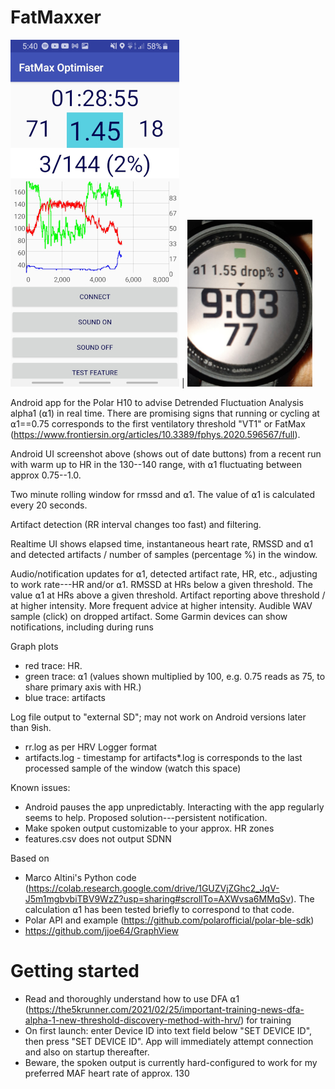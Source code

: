 # FatMaxxer

![Screenshot](https://raw.githubusercontent.com/IanPeake/FatMaxxer/main/screenshot-run-scaled.jpg)
|
<img src="https://raw.githubusercontent.com/IanPeake/FatMaxxer/main/garmin_alpha1_notification.jpg" width="200">

Android app for the Polar H10 to advise Detrended Fluctuation Analysis alpha1 (⍺1) in real time.
There are promising signs that running or cycling at ⍺1==0.75 corresponds to the first ventilatory threshold "VT1" or FatMax
(https://www.frontiersin.org/articles/10.3389/fphys.2020.596567/full).

Android UI screenshot above (shows out of date buttons) from a recent run with warm up to HR in the 130--140 range, with ⍺1 fluctuating between approx 0.75--1.0.

Two minute rolling window for rmssd and ⍺1. The value of ⍺1 is calculated every 20 seconds.

Artifact detection (RR interval changes too fast) and filtering.

Realtime UI shows elapsed time, instantaneous heart rate, RMSSD and ⍺1 and detected artifacts / number of samples (percentage %) in the window.

Audio/notification updates for ⍺1, detected artifact rate, HR, etc.,
adjusting to work rate---HR and/or ⍺1.
RMSSD at HRs below a given threshold.
The value ⍺1 at HRs above a given threshold.
Artifact reporting above threshold / at higher intensity.
More frequent advice at higher intensity.
Audible WAV sample (click) on dropped artifact.
Some Garmin devices can show notifications, including during runs

Graph plots
- red trace: HR.
- green trace: ⍺1 (values shown multiplied by 100, e.g. 0.75 reads as 75, to share primary axis with HR.)
- blue trace: artifacts

Log file output to "external SD"; may not work on Android versions later than 9ish.
- rr.log as per HRV Logger format
- artifacts.log - timestamp for artifacts*.log is corresponds to the last processed sample of the window (watch this space)

Known issues:
- Android pauses the app unpredictably. Interacting with the app regularly seems to help. Proposed solution---persistent notification.
- Make spoken output customizable to your approx. HR zones
- features.csv does not output SDNN

Based on
- Marco Altini's Python code
(https://colab.research.google.com/drive/1GUZVjZGhc2_JqV-J5m1mgbvbiTBV9WzZ?usp=sharing#scrollTo=AXWvsa6MMqSv).
The calculation ⍺1 has been tested briefly to correspond to that code.
- Polar API and example (https://github.com/polarofficial/polar-ble-sdk)
- https://github.com/jjoe64/GraphView

# Getting started
- Read and thoroughly understand how to use DFA ⍺1 (https://the5krunner.com/2021/02/25/important-training-news-dfa-alpha-1-new-threshold-discovery-method-with-hrv/) for training
- On first launch: enter Device ID into text field below "SET DEVICE ID", then press "SET DEVICE ID". App will immediately attempt connection and also on startup thereafter.
- Beware, the spoken output is currently hard-configured to work for my preferred MAF heart rate of approx. 130
